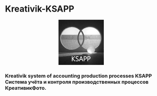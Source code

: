 # Kreativik-KSAPP

<p align="center">
  <img src="https://github.com/Rusta12/kreativdev-ksapp/blob/main/KSAPP2.jpg"/>
</p>

### Kreativik system of accounting production processes KSAPP Система учёта и контроля производственных процессов КреативикФото.
